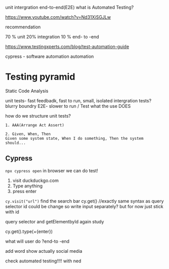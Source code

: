 unit
intergration
end-to-end(E2E)
what is Automated Testing?

https://www.youtube.com/watch?v=Nd31XiSGJLw

recommendation

70 % unit
20% integration
10 % end- to -end

https://www.testingxperts.com/blog/test-automation-guide

cypress - software
automation automation

# Testing pyramid

Static Code Analysis

unit tests- fast feedbadk, fast to run, small, isolated
intergration tests? blurry boundry
E2E- slower to run / Test what the use DOES

how do we structure unit tests?

    1. AAA(Arrange Act Assert)

    2. Given, When, Then
    Given some system state, When I do something, Then the system should...

## Cypress

`npx cypress open`
in browser we can do test!

1. visit duckduckgo.com
2. Type anything
3. press enter

`cy.visit("url")`
find the search bar
cy.get() //exactly same syntax as query selector
id could be change so write input separately?
but for now just stick with id

query selector and getElementbyId again study

cy.get().type(+{enter})

what will user do ?end-to -end

add word show actually
social media

check automated testing!!!! with ned
